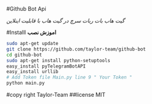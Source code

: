 #Github Bot Api

<i>
گیت هاب بات
ربات سرچ در گیت هاب با قابلیت اینلاین
</i>

#Installl
<b> اموزش نصب</b>
```sh
sudo apt-get update
git clone https://github.com/taylor-team/github-bot
cd github-bot
sudo apt-get install python-setuptools
easy_install pyTelegramBotAPI
easy_install urllib
# Add Token file Main.py line 9 " Your Token "
python main.py
```
#copy right Taylor-Team
##license MIT
